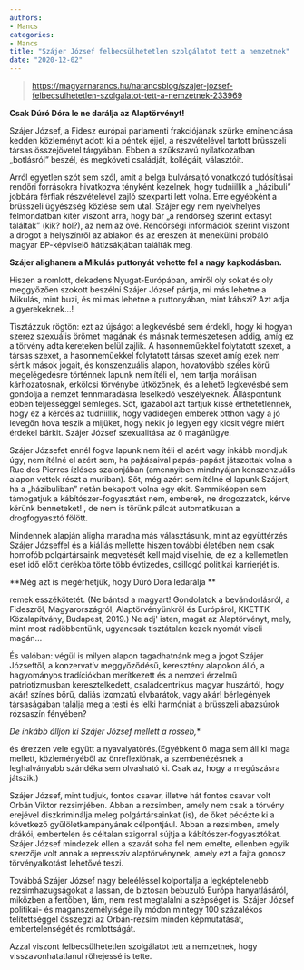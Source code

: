 ```yaml
---
authors:
- Mancs
categories:
- Mancs
title: "Szájer József felbecsülhetetlen szolgálatot tett a nemzetnek"
date: "2020-12-02"
---
```


> https://magyarnarancs.hu/narancsblog/szajer-jozsef-felbecsulhetetlen-szolgalatot-tett-a-nemzetnek-233969

**Csak Dúró Dóra le ne darálja az Alaptörvényt!**

Szájer József, a Fidesz európai parlamenti frakciójának szürke eminenciása kedden közleményt adott ki a péntek éjjel, a részvételével tartott brüsszeli társas összejövetel tárgyában. Ebben a szűkszavú nyilatkozatban „botlásról” beszél, és megköveti családját, kollégáit, választóit.

Arról egyetlen szót sem szól, amit a belga bulvársajtó vonatkozó tudósításai  rendőri forrásokra hivatkozva  tényként kezelnek, hogy tudniillik a „házibuli” jobbára férfiak részvételével zajló szexparti lett volna. Erre egyébként a brüsszeli ügyészség közlése sem utal. Szájer egy nem nyelvhelyes félmondatban kitér viszont arra, hogy bár „a rendőrség szerint extasyt találtak” (kik? hol?), az nem az övé. Rendőrségi információk szerint viszont a drogot a helyszínről az ablakon és az ereszen át menekülni próbáló magyar EP-képviselő hátizsákjában találták meg.

**Szájer alighanem a Mikulás puttonyát vehette fel a nagy kapkodásban.**

Hiszen a romlott, dekadens Nyugat-Európában, amiről oly sokat és oly meggyőzően szokott beszélni Szájer József pártja, mi más lehetne a Mikulás, mint buzi, és mi más lehetne a puttonyában, mint kábszi? Azt adja a gyerekeknek…!

Tisztázzuk rögtön: ezt az újságot a legkevésbé sem érdekli, hogy ki hogyan szerez szexuális örömet magának és másnak  természetesen addig, amíg ez a törvény adta kereteken belül zajlik. A hasonneműekkel folytatott szexet, a társas szexet, a hasonneműekkel folytatott társas szexet  amíg ezek nem sértik mások jogait, és konszenzuális alapon, hovatovább széles körű megelégedésre történnek  lapunk nem ítéli el, nem tartja morálisan kárhozatosnak, erkölcsi törvénybe ütközőnek, és a lehető legkevésbé sem gondolja a nemzet fennmaradásra leselkedő veszélyeknek. Álláspontunk ebben teljességgel semleges. Sőt, igazából azt tartjuk kissé érthetetlennek, hogy ez a kérdés  az tudniillik, hogy vadidegen emberek otthon vagy a jó levegőn hova teszik a mijüket, hogy nekik jó legyen egy kicsit végre  miért érdekel bárkit. Szájer József szexualitása az ő magánügye.

Szájer Józsefet ennél fogva lapunk nem ítéli el azért  vagy inkább mondjuk úgy, nem ítélné el azért sem, ha pajtásaival papás-papást játszottak volna a Rue des Pierres ízléses szalonjában (amennyiben mindnyájan konszenzuális alapon vettek részt a muriban). Sőt, még azért sem ítélné el lapunk Szájert, ha a „házibuliban” netán bekapott volna egy ekit. Semmiképpen sem támogatjuk a kábítószer-fogyasztást  nem, emberek, ne drogozzatok, kérve kérünk benneteket! , de nem is törünk pálcát automatikusan a drogfogyasztó fölött.

Mindennek alapján aligha maradna más választásunk, mint az együttérzés Szájer Józseffel és a kiállás mellette  hiszen további életében nem csak homofób polgártársaink megvetését kell majd viselnie, de ez a kellemetlen eset idő előtt derékba törte több évtizedes, csillogó politikai karrierjét is.

**Még azt is megérhetjük, hogy Dúró Dóra ledarálja **

remek esszékötetét. (Ne bántsd a magyart!  Gondolatok a bevándorlásról, a Fideszről, Magyarországról, Alaptörvényünkről és Európáról, KKETTK Közalapítvány, Budapest, 2019.) Ne adj' isten, magát az Alaptörvényt, mely, mint most rádöbbentünk, ugyancsak tisztátalan kezek nyomát viseli magán...

És valóban: végül is milyen alapon tagadhatnánk meg a jogot Szájer Józseftől, a konzervatív meggyőződésű, keresztény alapokon álló, a hagyományos tradíciókban merítkezett és a nemzeti érzelmű patriotizmusban keresztelkedett, családcentrikus magyar huszártól, hogy  akár!  színes bőrű, daliás izomzatú elvbarátok, vagy  akár!  bérlegények társaságában találja meg a testi és lelki harmóniát a brüsszeli abazsúrok rózsaszín fényében?

*De inkább álljon ki Szájer József mellett a rosseb,**

és érezzen vele együtt a nyavalyatörés.(Egyébként ő maga sem áll ki maga mellett, közleményéből az önreflexiónak, a szembenézésnek a leghalványabb szándéka sem olvasható ki. Csak az, hogy a megúszásra játszik.)

Szájer József, mint tudjuk, fontos csavar, illetve hát fontos csavar volt Orbán Viktor rezsimjében. Abban a rezsimben, amely nem csak a törvény erejével diszkriminálja meleg polgártársainkat (is), de őket pécézte ki a következő gyűlöletkampányának célpontjául. Abban a rezsimben, amely drákói, embertelen és céltalan szigorral sújtja a kábítószer-fogyasztókat. Szájer József mindezek ellen a szavát soha fel nem emelte, ellenben egyik szerzője volt annak a represszív alaptörvénynek, amely ezt a fajta gonosz törvényalkotást lehetővé teszi. 

Továbbá Szájer József nagy beleéléssel kolportálja a legképtelenebb rezsimhazugságokat a lassan, de biztosan bebuzuló Európa hanyatlásáról, miközben a fertőben, lám, nem rest megtalálni a szépséget is. Szájer József politikai- és magánszemélyisége ily módon mintegy 100 százalékos telítettséggel összegzi az Orbán-rezsim minden képmutatását, embertelenségét és romlottságát.

Azzal viszont felbecsülhetetlen szolgálatot tett a nemzetnek, hogy visszavonhatatlanul röhejessé is tette.
